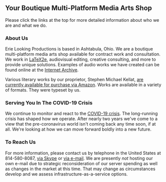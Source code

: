 ## Your Boutique Multi-Platform Media Arts Shop

Please click the links at the top for more detailed information about who we are and what we do.

### About Us

Erie Looking Productions is based in Ashtabula, Ohio.  We are a boutique multi-platform media arts shop available for contract work and consultation.  We work in [LaTeX2e](https://simple.wikipedia.org/wiki/LaTeX), audiovisual editing, creative consulting, and more to provide unique solutions. Examples of audio works we have created can be found online at the [Internet Archive](https://archive.org/search.php?query=%22Erie%20Looking%20Productions%22&and[]=mediatype%3A%22audio%22).

Various literary works by our proprietor, Stephen Michael Kellat, [are currently available for purchase via Amazon](https://www.amazon.com/Stephen-Michael-Kellat/e/B085MR8Y8J).  Works are available in a variety of formats.  They were typeset by us.  

### Serving You In The COVID-19 Crisis

We continue to monitor and react to the [COVID-19 crisis](https://simple.wikipedia.org/wiki/COVID-19).  The long-running crisis has shaped how we operate.  After nearly two years we've come to a view that the pre-coronavirus world isn't coming back any time soon, if at all.  We're looking at how we can move forward boldly into a new future.

### To Reach Us

For more information, please contact us by telephone in the United States at 814-580-8087, <a href="skype:stephen.michael.kellat?chat">via Skype</a> or <a href="mailto:ashtabulaecv197@gmail.com">via e-mail</A>.  We are presently *not* hosting our own e-mail due to strategic reconsideration of our server spending as well as changes in the market at this time.  That may change as circumstances develop and we assess infrastructure-as-a-service options.
